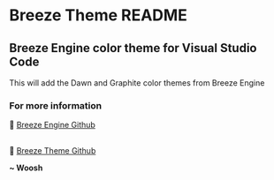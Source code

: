 # Breeze Theme README
## Breeze Engine color theme for Visual Studio Code

This will add the Dawn and Graphite color themes from Breeze Engine


### For more information
🔗 [Breeze Engine Github](https://github.com/SentimentalWoosh/Breeze)
##
🔗 [Breeze Theme Github](https://github.com/SentimentalWoosh/breeze-theme)

**~ Woosh**

